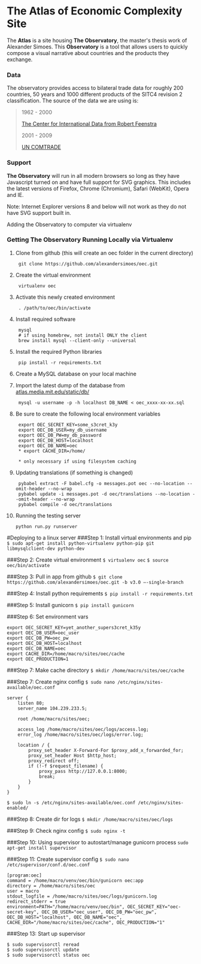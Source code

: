 # The Atlas of Economic Complexity Site

The **Atlas** is a site housing **The Observatory**, the master's thesis work
of Alexander Simoes. This **Observatory** is a tool that allows users to quickly
compose a visual narrative about countries and the products they exchange.


### Data

The observatory provides access to bilateral trade data for roughly 200 countries,
50 years and 1000 different products of the SITC4 revision 2 classification. The
source of the data we are using is:

> 1962 - 2000
>
> [The Center for International Data from Robert Feenstra](http://cid.econ.ucdavis.edu/)
>
> 2001 - 2009
>
> [UN COMTRADE](http://comtrade.un.org/)

### Support

**The Observatory** will run in all modern browsers so long as they have
Javascript turned on and have full support for SVG graphics. This includes 
the latest versions of Firefox, Chrome (Chromium), Safari (WebKit), Opera and IE.

Note: Internet Explorer versions 8 and below will not work as they do not have
SVG support built in.

Adding the Observatory to computer via virtualenv

### Getting The Observatory Running Locally via Virtualenv

1. Clone from github (this will create an oec folder in the current directory)

        git clone https://github.com/alexandersimoes/oec.git
2. Create the virtual environment

        virtualenv oec
3. Activate this newly created environment

        . /path/to/oec/bin/activate
4. Install required software

        mysql
        # if using homebrew, not install ONLY the client
        brew install mysql --client-only --universal
5. Install the required Python libraries

        pip install -r requirements.txt
6. Create a MySQL database on your local machine
7. Import the latest dump of the database from [atlas.media.mit.edu/static/db/](https://atlas.media.mit.edu/static/db/)

        mysql -u username -p -h localhost DB_NAME < oec_xxxx-xx-xx.sql
8. Be sure to create the following local environment variables

        export OEC_SECRET_KEY=some_s3cret_k3y
        export OEC_DB_USER=my_db_username
        export OEC_DB_PW=my_db_password
        export OEC_DB_HOST=localhost
        export OEC_DB_NAME=oec
        * export CACHE_DIR=/home/

        * only necessary if using filesystem caching
9. Updating translations (if something is changed)

        pybabel extract -F babel.cfg -o messages.pot oec --no-location --omit-header --no-wrap
        pybabel update -i messages.pot -d oec/translations --no-location --omit-header --no-wrap
        pybabel compile -d oec/translations
10. Running the testing server
        
        python run.py runserver


#Deploying to a linux server
###Step 1: Install virtual environments and pip
```$ sudo apt-get install python-virtualenv python-pip git libmysqlclient-dev python-dev```

###Step 2: Create virtual environment
```$ virtualenv oec```
```$ source oec/bin/activate```

###Step 3: Pull in app from github
```$ git clone https://github.com/alexandersimoes/oec.git -b v3.0 —-single-branch```

###Step 4: Install python requirements
```$ pip install -r requirements.txt```

###Step 5: Install gunicorn
```$ pip install gunicorn```

###Step 6: Set environment vars
```
export OEC_SECRET_KEY=yet_another_supers3cret_k35y
export OEC_DB_USER=oec_user
export OEC_DB_PW=oec_pw
export OEC_DB_HOST=localhost
export OEC_DB_NAME=oec
export CACHE_DIR=/home/macro/sites/oec/cache
export OEC_PRODUCTION=1
```

###Step 7: Make cache directory
```$ mkdir /home/macro/sites/oec/cache```

###Step 7: Create nginx config 
```$ sudo nano /etc/nginx/sites-available/oec.conf```

```
server {
    listen 80;
    server_name 104.239.233.5;
 
    root /home/macro/sites/oec;
 
    access_log /home/macro/sites/oec/logs/access.log;
    error_log /home/macro/sites/oec/logs/error.log;

    location / {
        proxy_set_header X-Forward-For $proxy_add_x_forwarded_for;
        proxy_set_header Host $http_host;
        proxy_redirect off;
        if (!-f $request_filename) {
            proxy_pass http://127.0.0.1:8000;
            break;
        }
    }
}
```
```$ sudo ln -s /etc/nginx/sites-available/oec.conf /etc/nginx/sites-enabled/```
 
###Step 8: Create dir for logs
```$ mkdir /home/macro/sites/oec/logs```

###Step 9: Check nginx config
```$ sudo nginx -t```

###Step 10: Using supervisor to autostart/manage gunicorn process
```sudo apt-get install supervisor```

###Step 11: Create supervisor config
```$ sudo nano /etc/supervisor/conf.d/oec.conf```

```
[program:oec]
command = /home/macro/venv/oec/bin/gunicorn oec:app
directory = /home/macro/sites/oec
user = macro
stdout_logfile = /home/macro/sites/oec/logs/gunicorn.log
redirect_stderr = true
environment=PATH="/home/macro/venv/oec/bin", OEC_SECRET_KEY="oec-secret-key", OEC_DB_USER="oec_user", OEC_DB_PW="oec_pw", OEC_DB_HOST="localhost", OEC_DB_NAME="oec", CACHE_DIR="/home/macro/sites/oec/cache", OEC_PRODUCTION="1"
```

###Step 13: Start up supervisor
```
$ sudo supervisorctl reread
$ sudo supervisorctl update
$ sudo supervisorctl status oec
```
